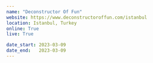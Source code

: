 ```yaml
---
name: "Deconstructor Of Fun"
website: https://www.deconstructoroffun.com/istanbul
location: Istanbul, Turkey
online: True
live: True

date_start: 2023-03-09
date_end:   2023-03-09
---
```


